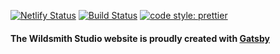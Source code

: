 [![Netlify Status](https://api.netlify.com/api/v1/badges/d9d66a73-1f3a-444d-a32e-fd7ad8e7c231/deploy-status)](https://app.netlify.com/sites/wildsmith/deploys)
[![Build Status](https://travis-ci.org/wildsmithstudio/wildsmith.svg?branch=master)](https://travis-ci.org/wildsmithstudio/wildsmith)
[![code style: prettier](https://img.shields.io/badge/code_style-prettier-ff69b4.svg?style=flat-square)](https://github.com/prettier/prettier)

#### The Wildsmith Studio website is proudly created with [Gatsby](https://www.gatsbyjs.org/)
